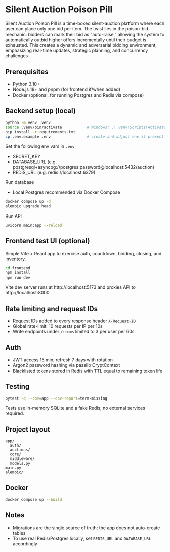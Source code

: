 # Silent Auction Poison Pill

Silent Auction Poison Pill is a time-boxed silent-auction platform where each user can place only one bid per item. The twist lies in the poison-bid mechanic: bidders can mark their bid as “auto-raise,” allowing the system to automatically outbid higher offers incrementally until their budget is exhausted. This creates a dynamic and adversarial bidding environment, emphasizing real-time updates, strategic planning, and concurrency challenges

## Prerequisites
- Python 3.10+
- Node.js 18+ and pnpm (for frontend if/when added)
- Docker (optional, for running Postgres and Redis via compose)

## Backend setup (local)
```bash
python -m venv .venv
source .venv/bin/activate           # Windows: .\.venv\Scripts\Activate.ps1
pip install -r requirements.txt
cp .env.example .env                # create and adjust env if present
```

Set the following env vars in `.env`
- SECRET_KEY
- DATABASE_URL (e.g. postgresql+asyncpg://postgres:password@localhost:5432/auction)
- REDIS_URL (e.g. redis://localhost:6379)

Run database
- Local Postgres recommended via Docker Compose

```bash
docker compose up -d
alembic upgrade head
```

Run API
```bash
uvicorn main:app --reload
```

## Frontend test UI (optional)
Simple Vite + React app to exercise auth, countdown, bidding, closing, and inventory.

```bash
cd frontend
npm install
npm run dev
```

Vite dev server runs at http://localhost:5173 and proxies API to http://localhost:8000.

## Rate limiting and request IDs
- Request IDs added to every response header `X-Request-ID`
- Global rate-limit: 10 requests per IP per 10s
- Write endpoints under `/items` limited to 3 per user per 60s

## Auth
- JWT access 15 min, refresh 7 days with rotation
- Argon2 password hashing via passlib CryptContext
- Blacklisted tokens stored in Redis with TTL equal to remaining token life

## Testing
```bash
pytest -q --cov=app --cov-report=term-missing
```
Tests use in-memory SQLite and a fake Redis; no external services required.

## Project layout
```
app/
  auth/
  auctions/
  core/
  middleware/
  models.py
main.py
alembic/
```

## Docker
```bash
docker compose up --build
```

## Notes
- Migrations are the single source of truth; the app does not auto-create tables
- To use real Redis/Postgres locally, set `REDIS_URL` and `DATABASE_URL` accordingly